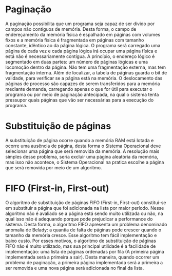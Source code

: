 # Paginação
A paginação possibilita que um programa seja capaz de ser divido por campos não contíguos de memória. Desta forma, o campo de endereçamento da memória física é espalhado em páginas com volumes fixos e a memória física é fragmentada em páginas com tamanho constante, idêntico ao da página lógica. O programa será carregado uma página de cada vez e cada página lógica irá ocupar uma página física e está não é necessariamente contígua.  A princípio, o endereço lógico é segmentado em duas partes: um número de páginas lógicas e uma locomoção dentro da página. Não tem uma fragmentação externa, mas tem fragmentação interna. Além de localizar, a tabela de páginas guarda o bit de validade, para verificar se a página está na memória. O deslocamento das páginas de processo são capazes de serem transferidos para a memória mediante demanda, carregando apenas o que for útil para executar o programa ou por meio de paginação antecipada, na qual o sistema tenta pressupor quais páginas que vão ser necessárias para a execução do programa.

# Substituição de páginas
A substituição de página ocorre quando a memória RAM está lotada e ocorre uma ausência de página, desta forma o Sistema Operacional deve selecionar uma página que será removida da memória.
A resolução mais simples desse problema, seria excluir uma página aleatória da memória, mas isso não acontece, o Sistema Operacional na pratica escolhe a página que será removida por meio de um algoritmo.

# FIFO (First-in, First-out)
O algoritmo de substituição de páginas FIFO (First-in, First-out) constitui-se em substituir a página que foi adicionada na lista por maior período. Nesse algoritmo não é avaliado se a página está sendo muito utilizada ou não, na qual isso não é adequando porque pode prejudicar a performance do sistema. Desta forma, o algoritmo FIFO apresenta um problema denominado anomalia de Belady: a quantia de falta de páginas pode crescer quando o tamanho da memória cresce. Esse algoritmo tem fácil implementação e baixo custo.
Por esses motivos, o algoritmo de substituição de páginas FIFO não é muito utilizado, mas sua principal utilidade é a facilidade de implementação: uma lista de páginas ordenadas por fila (A primeira página implementada será a primeira a sair). Desta maneira, quando ocorrer um problema de paginação, a primeira página implementada será a primeira a ser removida e uma nova página será adicionada no final da lista.